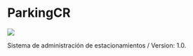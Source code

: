 # ParkingCR

<img src="http://www.parqueos.org/images/logo.png" />
<p>Sistema de administración de estacionamientos / Version: 1.0.

